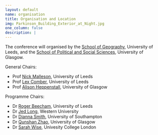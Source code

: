 ```yaml
---
layout: default
name: organisation
title: Organisation and Location
img: Parkinson_Building_Exterior_at_Night.jpg
one_column: false
description: |
---
```


The conference will organised by the [School of Geography](https://environment.leeds.ac.uk/geography), University of Leeds, and the [School of Political and Social Sciences](https://www.gla.ac.uk/schools/socialpolitical/), University of Glasgow.

General Chairs:

 - Prof [Nick Malleson](https://www.nickmalleson.co.uk/), University of Leeds
 - Prof [Lex Comber](https://environment.leeds.ac.uk/geography/staff/1020/professor-lex-comber), University of Leeds
 - Prof [Alison Heppenstall](https://www.gla.ac.uk/schools/socialpolitical/staff/aheppenstall/#d.en.804190), University of Glasgow

Programme Chairs:

 - Dr [Roger Beecham](https://www.roger-beecham.com/), University of Leeds
 - Dr [Jed Long](https://geospatial.uwo.ca/), Western University
 - Dr [Dianna Smith](https://www.southampton.ac.uk/people/5xfq7k/doctor-dianna-smith), University of Southampton
 - Dr [Qunshan Zhao](https://www.gla.ac.uk/schools/socialpolitical/staff/qunshanzhao/), University of Glasgow
 - Dr [Sarah Wise](https://www.ucl.ac.uk/bartlett/casa/dr-sarah-wise), Univesity College London
